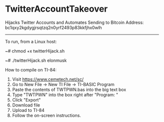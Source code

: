 # TwitterAccountTakeover
Hijacks Twitter Accounts and Automates Sending to Bitcoin Address: bc1qxy2kgdygjrsqtzq2n0yrf2493p83kkfjhx0wlh

------------------------------------

To run, from a Linux host:

~# chmod +x twitterHijack.sh

~# ./twitterHijack.sh elonmusk 

How to compile on TI-84:  

1. Visit https://www.cemetech.net/sc/
2. Go to New File -> New TI File -> TI-BASIC Program
3. Paste the contents of TWTPWN.bas into the big text box
4. Type "TWTPWN" into the box right after "Program: "
5. Click "Export"
6. Download file
7. Upload to TI-84
8. Follow the on-screen instructions.
